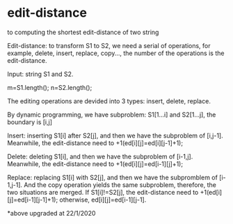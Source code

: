 # edit-distance
to computing the shortest edit-distance of two string

Edit-distance: to transform S1 to S2, we need a serial of operations, for example, delete, insert, replace, copy..., the number of the operations is the edit-distance.

Input: string S1 and S2.

m=S1.length();
n=S2.length();

The editing operations are devided into 3 types: insert, delete, replace. 

By dynamic programming, we have subproblem: S1[1...i] and S2[1...j], the boundary is [i,j]

Insert: inserting S1[i] after S2[j], and then we have the subproblem of [i,j-1]. Meanwhile, the edit-distance need to +1(ed[i][j]=ed[i][j-1]+1);

Delete: deleting S1[i], and then we have the subproblem of [i-1,j]. Meanwhile, the edit-distance need to +1(ed[i][j]=ed[i-1][j]+1);

Replace: replacing S1[i] with S2[j], and then we have the subpromblem of [i-1,j-1]. And the copy operation yields the same subproblem, therefore, the two situations are merged. If S1[i]!=S2[j], the edit-distance need to +1(ed[i][j]=ed[i-1][j-1]+1); otherwise, ed[i][j]=ed[i-1][j-1].

*above upgraded at 22/1/2020
